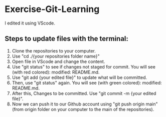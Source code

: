 # Exercise-Git-Learning
I edited it using VScode.

## Steps to update files with the terminal:

1. Clone the repositories to your computer.
2. Use "cd ./{your repositories folder name}"
3. Open file in VScode and change the content.
4. Use "git status" to see if changes not staged for commit. You will see (with red colored): modified:   README.md.
5. Use "git add {your edited file}" to update what will be committed.
6. Then, use "git status" again. You will see (with green colored): modified:   README.md.
7. After this, Changes to be committed. Use "git commit -m {your edited file}".
8. Now we can push it to our Github account using "git push origin main" (from origin folder on your computer to the main of the repositories).
